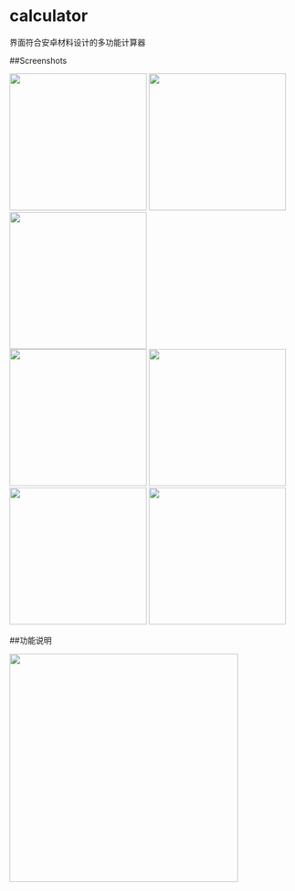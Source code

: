 # calculator
界面符合安卓材料设计的多功能计算器

##Screenshots 

<img src="https://github.com/bilibili-misaka/calculator/blob/master/screenshots/s.jpg" width="240">
<img src="https://github.com/bilibili-misaka/calculator/blob/master/screenshots/S60113-094708.jpg" width="240">
<img src="https://github.com/bilibili-misaka/calculator/blob/master/screenshots/S60113-094826.jpg" width="240"><br/>
<img src="https://github.com/bilibili-misaka/calculator/blob/master/screenshots/S60113-094754.jpg" width="240">
<img src="https://github.com/bilibili-misaka/calculator/blob/master/screenshots/S60113-094800.jpg" width="240"><br/>
<img src="https://github.com/bilibili-misaka/calculator/blob/master/screenshots/S60113-095226.jpg" width="240">
<img src="https://github.com/bilibili-misaka/calculator/blob/master/screenshots/S60113-094725.jpg" width="240">
<br/>


##功能说明

<img src="https://github.com/bilibili-misaka/calculator/blob/master/screenshots/instruction.jpg" width="400">
